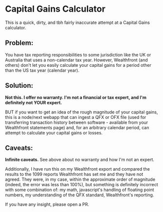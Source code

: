 # Capital Gains Calculator

This is a quick, dirty, and tbh fairly inaccurate attempt at a Capital Gains calculator.

## Problem:

You have tax reporting responsibilities to some jurisdiction like the UK or Australia that uses a non-calendar tax year. However, Wealthfront (and others) don't let you easily calculate your capital gains for a period other than the US tax year (calendar year).

## Solution:

**Not this. I offer no warranty. I'm not a financial or tax expert, and I'm definitely not YOUR expert.**

BUT if you want to get an idea of the rough magnitude of your capital gains, this is a node/next webapp that can ingest a QFX or OFX file (used for transferring transaction history between software - available from your Wealthfront statements page) and, for an arbitrary calendar period, can attempt to calculate your capital gains or losses.

## Caveats:

**Infinite caveats.** See above about no warranty and how I'm not an expert.

Additionally, I have run this on my Wealthfront export and compared the results to the 1099 reports Wealthfront has set me and they have not agreed. They were, in my case, within the approximate order of magnitude (indeed, the error was less than 100%), but something is definitely incorrect with some combination of: my math, javascript's handling of floating point numbers, my understanding of the QFX standard, Wealthfront's reporting.

If you have any insight, please open a PR.
